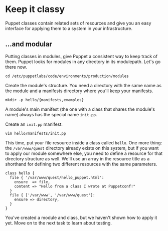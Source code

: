 # Keep it classy

Puppet classes contain related sets of resources and give you an easy interface
for applying them to a system in your infrastructure.

## ...and modular

Putting classes in modules, give Puppet a consistent way to keep track of them.
Puppet looks for modules in any directory in its modulepath.  Let's go there
now.

    cd /etc/puppetlabs/code/environments/production/modules

Create the module's structure. You need a directory with the same name as the
module and a manifests directory where you'll keep your manifests.

    mkdir -p hello/{manifests,examples}

A module's main manifest (the one with a class that shares the module's name)
always has the special name `init.pp`.

Create an `init.pp` manifest.

    vim hello/manifests/init.pp

This time, put your file resource inside a class called `hello`. One more thing:
the `/var/www/quest` directory already exists on this system, but if you
want to apply our module somewhere else, you need to define a resource for
that directory structure as well. We'll use an array in the resource title
as a shorthand for defining two different resources with the same parameters.

    class hello {
      file { '/var/www/quest/hello_puppet.html':
        ensure  => file,
        content => "Hello from a class I wrote at Puppetconf!"
      }
      file { ['/var/www', '/var/www/quest']:
        ensure => directory,
      }
    }

You've created a module and class, but we haven't shown how to apply it yet.
Move on to the next task to learn about testing.
